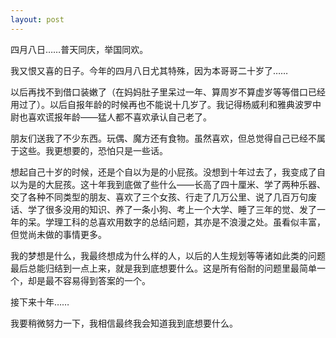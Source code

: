 ```yaml
---
layout: post
---
```

四月八日……普天同庆，举国同欢。

我又恨又喜的日子。今年的四月八日尤其特殊，因为本哥哥二十岁了……

以后再找不到借口装嫩了（在妈妈肚子里呆过一年、算周岁不算虚岁等等借口已经用过了）。以后自报年龄的时候再也不能说十几岁了。我记得杨威利和雅典波罗中尉也喜欢谎报年龄——猛人都不喜欢承认自己老了。

朋友们送我了不少东西。玩偶、魔方还有食物。虽然喜欢，但总觉得自己已经不属于这些。我更想要的，恐怕只是一些话。

想起自己十岁的时候，还是个自以为是的小屁孩。没想到十年过去了，我变成了自以为是的大屁孩。这十年我到底做了些什么——长高了四十厘米、学了两种乐器、交了各种不同类型的朋友、喜欢了三个女孩、行走了几万公里、说了几百万句废话、学了很多没用的知识、养了一条小狗、考上一个大学、睡了三年的觉、发了一年的呆。学理工科的总喜欢用数字的总结问题，其亦是不浪漫之处。虽看似丰富，但觉尚未做的事情更多。

我的梦想是什么，我最终想成为什么样的人，以后的人生规划等等诸如此类的问题最后总能归结到一点上来，就是我到底想要什么。这是所有俗耐的问题里最简单一个，却是最不容易得到答案的一个。

接下来十年……

我要稍微努力一下，我相信最终我会知道我到底想要什么。